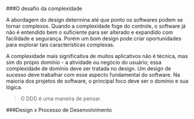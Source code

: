 ###O desafio da complexidade

A abordagem do design determina até que ponto os softwares podem se tornar complexos. 
Quando a complexidade foge do controle, o software já não é entendido bem o suficiente para ser alterado e expandido com facilidade e segurança. 
Porém um bom design pode criar oportunidades para explorar tais características complexas.

A complexidade mais significativa de muitos aplicativos não é técnica, mas sim do própio domínio - a atividade ou negócio do usuário; essa complexidade de domínio deve ser tratada no design. Um design de sucesso deve trabalhar com esse aspecto fundamental do software.
Na maioria dos projetos de software, o principal foco deve ser o domínio e sua lógica.

> O DDD é uma maneira de pensar.

###Design x Processo de Desenvolvimento
